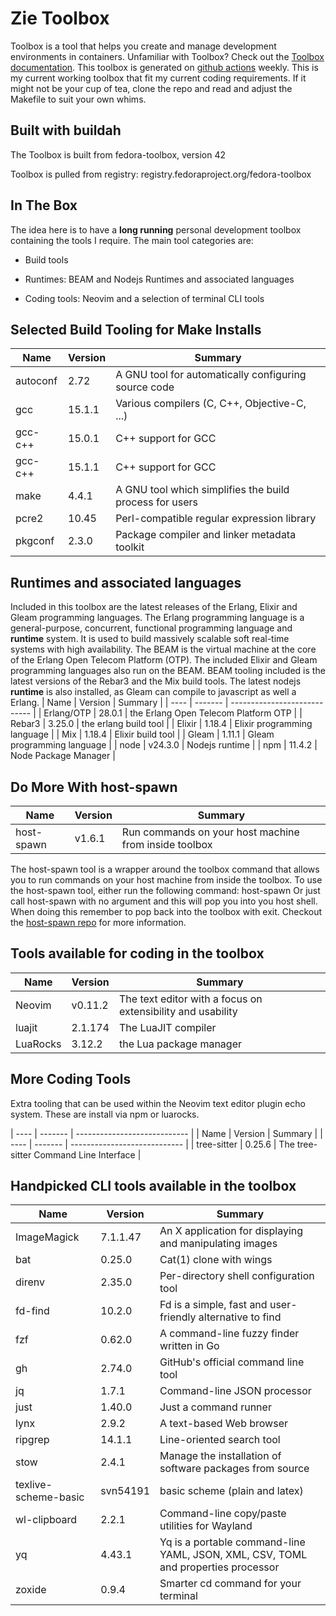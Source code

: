 # Zie Toolbox

Toolbox is a tool that helps you create and manage development environments in containers.
Unfamiliar with Toolbox? Check out the 
[Toolbox documentation](https://docs.fedoraproject.org/en-US/fedora-silverblue/toolbox/).
This toolbox is generated on [github actions](https://github.com/grantmacken/zie-toolbox/actions/)
weekly. This is my current working toolbox that fit my current coding requirements. 
If it might not be your cup of tea, clone the repo and read and adjust the 
Makefile to suit your own whims.
## Built with buildah

The Toolbox is built from fedora-toolbox, version 42

Toolbox is pulled from registry:  registry.fedoraproject.org/fedora-toolbox

## In The Box

The idea here is to have a **long running** personal development toolbox containing the tools I require.
The main tool categories are:

 - Build tools

 - Runtimes: BEAM and Nodejs Runtimes and associated languages

 - Coding tools: Neovim and a selection of terminal CLI tools
## Selected Build Tooling for Make Installs

| Name           | Version  | Summary                                                                             |
| ----           | -------  | ----------------------------                                                        |
| autoconf       | 2.72     | A GNU tool for automatically configuring source code                                |
| gcc            | 15.1.1   | Various compilers (C, C++, Objective-C, ...)                                        |
| gcc-c++        | 15.0.1   | C++ support for GCC                                                                 |
| gcc-c++        | 15.1.1   | C++ support for GCC                                                                 |
| make           | 4.4.1    | A GNU tool which simplifies the build process for users                             |
| pcre2          | 10.45    | Perl-compatible regular expression library                                          |
| pkgconf        | 2.3.0    | Package compiler and linker metadata toolkit                                        |

## Runtimes and associated languages

Included in this toolbox are the latest releases of the Erlang, Elixir and Gleam programming languages.
The Erlang programming language is a general-purpose, concurrent, functional programming language
and **runtime** system. It is used to build massively scalable soft real-time systems with high availability.
The BEAM is the virtual machine at the core of the Erlang Open Telecom Platform (OTP).
The included Elixir and Gleam programming languages also run on the BEAM.
BEAM tooling included is the latest versions of the Rebar3 and the Mix build tools.
The latest nodejs **runtime** is also installed, as Gleam can compile to javascript as well a Erlang.
| Name           | Version  | Summary                                                                             |
| ----           | -------  | ----------------------------                                                        |
| Erlang/OTP     | 28.0.1   | the Erlang Open Telecom Platform OTP                                                |
| Rebar3         | 3.25.0   | the erlang build tool                                                               |
| Elixir         | 1.18.4   | Elixir programming language                                                         |
| Mix            | 1.18.4   | Elixir build tool                                                                   |
| Gleam          | 1.11.1   | Gleam programming language                                                          |
| node           | v24.3.0  | Nodejs runtime                                                                      |
| npm            | 11.4.2   | Node Package Manager                                                                |

## Do More With host-spawn

| Name           | Version  | Summary                                                                             |
| ----           | -------  | ----------------------------                                                        |
| host-spawn     | v1.6.1   | Run commands on your host machine from inside toolbox                               |

The host-spawn tool is a wrapper around the toolbox command that allows you to run
commands on your host machine from inside the toolbox.
To use the host-spawn tool, either run the following command: host-spawn <command>
Or just call host-spawn with no argument and this will pop you into you host shell.
When doing this remember to pop back into the toolbox with exit.
Checkout the [host-spawn repo](https://github.com/1player/host-spawn) for more information.


## Tools available for coding in the toolbox

| Name           | Version  | Summary                                                                             |
| ----           | -------  | ----------------------------                                                        |
| Neovim         | v0.11.2  | The text editor with a focus on extensibility and usability                         |
| luajit         | 2.1.174  | The LuaJIT compiler                                                                 |
| LuaRocks       | 3.12.2   |  the Lua package manager                                                            |

## More Coding Tools

Extra tooling that can be used within the Neovim text editor plugin echo system.
These are install via npm or luarocks.

| ----           | -------  | ----------------------------                                                        |
| Name           | Version  | Summary                                                                             |
| ----           | -------  | ----------------------------                                                        |
| tree-sitter    | 0.25.6   | The tree-sitter Command Line Interface                                              |

## Handpicked CLI tools available in the toolbox

| Name           | Version  | Summary                                                                             |
| ----           | -------  | ----------------------------                                                        |
| ImageMagick    | 7.1.1.47 | An X application for displaying and manipulating images                             |
| bat            | 0.25.0   | Cat(1) clone with wings                                                             |
| direnv         | 2.35.0   | Per-directory shell configuration tool                                              |
| fd-find        | 10.2.0   | Fd is a simple, fast and user-friendly alternative to find                          |
| fzf            | 0.62.0   | A command-line fuzzy finder written in Go                                           |
| gh             | 2.74.0   | GitHub's official command line tool                                                 |
| jq             | 1.7.1    | Command-line JSON processor                                                         |
| just           | 1.40.0   | Just a command runner                                                               |
| lynx           | 2.9.2    | A text-based Web browser                                                            |
| ripgrep        | 14.1.1   | Line-oriented search tool                                                           |
| stow           | 2.4.1    | Manage the installation of software packages from source                            |
| texlive-scheme-basic | svn54191 | basic scheme (plain and latex)                                                      |
| wl-clipboard   | 2.2.1    | Command-line copy/paste utilities for Wayland                                       |
| yq             | 4.43.1   | Yq is a portable command-line YAML, JSON, XML, CSV, TOML  and properties processor  |
| zoxide         | 0.9.4    | Smarter cd command for your terminal                                                |

